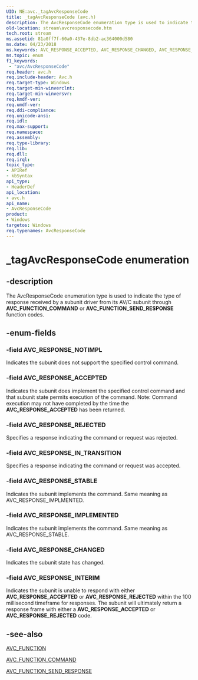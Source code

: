 ```yaml
---
UID: NE:avc._tagAvcResponseCode
title: _tagAvcResponseCode (avc.h)
description: The AvcResponseCode enumeration type is used to indicate the type of response received by a subunit driver from its AV/C subunit through AVC_FUNCTION_COMMAND or AVC_FUNCTION_SEND_RESPONSE function codes.
old-location: stream\avcresponsecode.htm
tech.root: stream
ms.assetid: 81a0ff7f-60a0-437e-8db2-ac364000d580
ms.date: 04/23/2018
ms.keywords: AVC_RESPONSE_ACCEPTED, AVC_RESPONSE_CHANGED, AVC_RESPONSE_IMPLEMENTED, AVC_RESPONSE_INTERIM, AVC_RESPONSE_IN_TRANSITION, AVC_RESPONSE_NOTIMPL, AVC_RESPONSE_REJECTED, AVC_RESPONSE_STABLE, AvcResponseCode, AvcResponseCode enumeration [Streaming Media Devices], _tagAvcResponseCode, avc/AVC_RESPONSE_ACCEPTED, avc/AVC_RESPONSE_CHANGED, avc/AVC_RESPONSE_IMPLEMENTED, avc/AVC_RESPONSE_INTERIM, avc/AVC_RESPONSE_IN_TRANSITION, avc/AVC_RESPONSE_NOTIMPL, avc/AVC_RESPONSE_REJECTED, avc/AVC_RESPONSE_STABLE, avc/AvcResponseCode, avcref_28d2a6d6-4b1f-4b5e-af90-294da5dd14e5.xml, stream.avcresponsecode
ms.topic: enum
f1_keywords:
 - "avc/AvcResponseCode"
req.header: avc.h
req.include-header: Avc.h
req.target-type: Windows
req.target-min-winverclnt: 
req.target-min-winversvr: 
req.kmdf-ver: 
req.umdf-ver: 
req.ddi-compliance: 
req.unicode-ansi: 
req.idl: 
req.max-support: 
req.namespace: 
req.assembly: 
req.type-library: 
req.lib: 
req.dll: 
req.irql: 
topic_type:
- APIRef
- kbSyntax
api_type:
- HeaderDef
api_location:
- avc.h
api_name:
- AvcResponseCode
product:
- Windows
targetos: Windows
req.typenames: AvcResponseCode
---
```


# _tagAvcResponseCode enumeration


## -description


The AvcResponseCode enumeration type is used to indicate the type of response received by a subunit driver from its AV/C subunit through <b>AVC_FUNCTION_COMMAND</b> or <b>AVC_FUNCTION_SEND_RESPONSE</b> function codes.


## -enum-fields




### -field AVC_RESPONSE_NOTIMPL

Indicates the subunit does not support the specified control command.


### -field AVC_RESPONSE_ACCEPTED

Indicates the subunit does implement the specified control command and that subunit state permits execution of the command. Note: Command execution may not have completed by the time the <b>AVC_RESPONSE_ACCEPTED</b> has been returned.


### -field AVC_RESPONSE_REJECTED

Specifies a response indicating the command or request was rejected.


### -field AVC_RESPONSE_IN_TRANSITION

Specifies a response indicating the command or request was accepted.


### -field AVC_RESPONSE_STABLE

Indicates the subunit implements the command. Same meaning as AVC_RESPONSE_IMPLMENTED.


### -field AVC_RESPONSE_IMPLEMENTED

Indicates the subunit implements the command. Same meaning as AVC_RESPONSE_STABLE.


### -field AVC_RESPONSE_CHANGED

Indicates the subunit state has changed.


### -field AVC_RESPONSE_INTERIM

Indicates the subunit is unable to respond with either <b>AVC_RESPONSE_ACCEPTED</b> or <b>AVC_RESPONSE_REJECTED</b> within the 100 millisecond timeframe for responses. The subunit will ultimately return a response frame with either a <b>AVC_RESPONSE_ACCEPTED</b> or <b>AVC_RESPONSE_REJECTED</b> code.


## -see-also




<a href="https://docs.microsoft.com/windows-hardware/drivers/ddi/avc/ne-avc-_tagavc_function">AVC_FUNCTION</a>



<a href="https://docs.microsoft.com/windows-hardware/drivers/stream/avc-function-command">AVC_FUNCTION_COMMAND</a>



<a href="https://docs.microsoft.com/windows-hardware/drivers/stream/avc-function-send-response">AVC_FUNCTION_SEND_RESPONSE</a>
 

 


